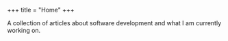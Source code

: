 +++
title = "Home"
+++

A collection of articles about software development and what I am currently working on.
